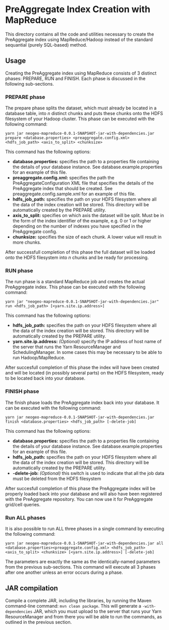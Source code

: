 # PreAggregate Index Creation with MapReduce

This directory contains all the code and utilities necessary to create the PreAggregate index using MapReduce/Hadoop instead of the standard sequantial (purely SQL-based) method.

## Usage
Creating the PreAggregate index using MapReduce consists of 3 distinct phases: PREPARE, RUN and FINISH. Each phase is discussed in the following sub-sections.

### PREPARE phase
The prepare phase splits the dataset, which must already be located in a database table, into *n* distinct chunks and puts these chunks onto the HDFS filesystem of your Hadoop cluster. This phase can be executed with the following command:

`yarn jar neogeo-mapreduce-0.0.1-SNAPSHOT-jar-with-dependencies.jar prepare <database.properties> <preaggregate.config.xml> <hdfs_job_path> <axis_to_split> <chunksize>`

This command has the following options:

- **database.properties:** specifies the path to a properties file containing the details of your database instance. See database.example.properties for an example of this file.
- **preaggregate.config.xml:** specifies the path the PreAggregateConfiguration XML file that specifies the details of the PreAggregate index that should be created. See preaggregate.config.sample.xml for an example of this file.
- **hdfs_job_path:** specifies the path on your HDFS filesystem where all the data of the index creation will be stored. This directory will be automatically created by the PREPARE utility.
- **axis_to_split:** specifies on which axis the dataset will be split. Must be in the form of the index identifier of the example, e.g. 0 or 1 or higher depending on the number of indexes you have specified in the PreAggregate config.
- **chunksize:** specifies the size of each chunk. A lower value will result in more chunks.

After successfull completion of this phase the full dataset will be loaded onto the HDFS filesystem into *n* chunks and be ready for processing. 

### RUN phase
The run phase is a standard MapReduce job and creates the actual PreAggregate index. This phase can be executed with the following command:

`yarn jar "neogeo-mapreduce-0.0.1-SNAPSHOT-jar-with-dependencies.jar" run <hdfs_job_path> [<yarn.site.ip.address>]`

This command has the following options:

- **hdfs_job_path:** specifies the path on your HDFS filesystem where all the data of the index creation will be stored. This directory will be automatically created by the PREPARE utility.
- **yarn.site.ip.address:** *(Optional)* specify the IP address of host name of the server that runs the Yarn ResourceManager and SchedulingManager. In some cases this may be necessary to be able to run Hadoop/MapReduce.

After succesfull completion of this phase the index will have been created and will be located (in possibly several parts) on the HDFS filesystem, ready to be located back into your database.

### FINISH phase
The finish phase loads the PreAggregate index back into your database. It can be executed with the following command:

`yarn jar neogeo-mapreduce-0.0.1-SNAPSHOT-jar-with-dependencies.jar finish <database.properties> <hdfs_job_path> [-delete-job]`

This command has the following options:

- **database.properties:** specifies the path to a properties file containing the details of your database instance. See database.example.properties for an example of this file.
- **hdfs_job_path:** specifies the path on your HDFS filesystem where all the data of the index creation will be stored. This directory will be automatically created by the PREPARE utility.
- **-delete-job:** *(Optional)* this switch is used to indicate that all the job data must be deleted from the HDFS filesystem

After succesfull completion of this phase the PreAggregate index will be properly loaded back into your database and will also have been registered with the PreAggregate repository. You can now use it for PreAggregate grid/cell queries.

### Run ALL phases
It is also possible to run ALL three phases in a single command by executing the following command:

`yarn jar neogeo-mapreduce-0.0.1-SNAPSHOT-jar-with-dependencies.jar all <database.properties><preaggregate.config.xml> <hdfs_job_path> <axis_to_split> <chunksize> [<yarn.site.ip.address>] [-delete-job]`

The parameters are exactly the same as the identically-named parameters from the previous sub-sections. This command will execute all 3 phases after one another unless an error occurs during a phase.

## JAR compilation
Compile a complete JAR, including the libraries, by running the Maven command-line command: `mvn clean package`. This will generate a `-with-dependencies` JAR, which you must upload to the server that runs your Yarn ResourceManager and from there you will be able to run the commands, as outlined in the previous section.